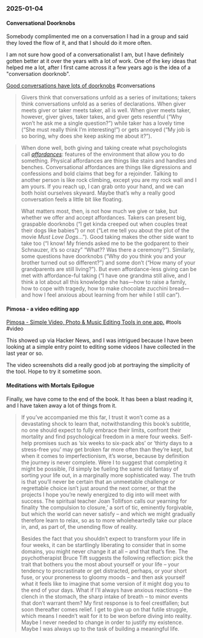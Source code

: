 ### 2025-01-04
#### Conversational Doorknobs
Somebody complimented me on a conversation I had in a group and said they loved the flow of it, and that I should do it more often.

I am not sure how good of a conversationalist I am, but I have definitely gotten better at it over the years with a lot of work. One of the key ideas that helped me a lot, after I first came across it a few years ago is the idea of a "conversation doorknob".

[Good conversations have lots of doorknobs](https://www.experimental-history.com/p/good-conversations-have-lots-of-doorknobs) #conversations

> Givers think that conversations unfold as a series of invitations; takers think conversations unfold as a series of declarations. When giver meets giver or taker meets taker, all is well. When giver meets taker, however, giver gives, taker takes, and giver gets resentful (“Why won’t he ask me a single question?”) while taker has a lovely time (“She must really think I’m interesting!”) or gets annoyed (“My job is so boring, why does she keep asking me about it?”).

> When done well, both giving and taking create what psychologists call _[affordances](https://en.wikipedia.org/wiki/Affordance)_: features of the environment that allow you to do something. Physical affordances are things like stairs and handles and benches. Conversational affordances are things like digressions and confessions and bold claims that beg for a rejoinder. Talking to another person is like rock climbing, except you are my rock wall and I am yours. If you reach up, I can grab onto your hand, and we can both hoist ourselves skyward. Maybe that’s why a really good conversation feels a little bit like floating.
> 
> What matters most, then, is not how much we give or take, but whether we offer and accept affordances. Takers can present big, graspable doorknobs (“I get kinda creeped out when couples treat their dogs like babies”) or not (“Let me tell you about the plot of the movie _Must Love Dogs_…”). Good taking makes the other side want to take too (“I know! My friends asked me to be the godparent to their Schnauzer, it’s so crazy” “What?? Was there a ceremony?”). Similarly, some questions have doorknobs (“Why do you think you and your brother turned out so different?”) and some don’t (“How many of your grandparents are still living?”). But even affordance-less giving can be met with affordance-ful taking (“I have one grandma still alive, and I think a lot about all this knowledge she has––how to raise a family, how to cope with tragedy, how to make chocolate zucchini bread––and how I feel anxious about learning from her while I still can”).

#### Pimosa - a video editing app
[Pimosa - Simple Video, Photo & Music Editing Tools in one app.](https://pimosa.app/) #tools #video

This showed up via Hacker News, and I was intrigued because I have been looking at a simple entry point to editing some videos I have collected in the last year or so.

The video screenshots did a really good job at portraying the simplicity of the tool. Hope to try it sometime soon.

#### Meditations with Mortals Epilogue
Finally, we have come to the end of the book. It has been a blast reading it, and I have taken away a lot of things from it.

> If you’ve accompanied me this far, I trust it won’t come as a devastating shock to learn that, notwithstanding this book’s subtitle, no one should expect to fully embrace their limits, confront their mortality and find psychological freedom in a mere four weeks. Self-help promises such as ‘six weeks to six-pack abs’ or ‘thirty days to a stress-free you’ may get broken far more often than they’re kept, but when it comes to imperfectionism, it’s worse, because by definition the journey is never complete. Were I to suggest that completing it might be possible, I’d simply be fueling the same old fantasy of sorting your life out, in a marginally more sophisticated way. The truth is that you’ll never be certain that an unmeetable challenge or regrettable choice isn’t just around the next corner, or that the projects I hope you’re newly energized to dig into will meet with success. The spiritual teacher Joan Tollifson calls our yearning for finality ‘the compulsion to closure,’ a sort of tic, eminently forgivable, but which the world can never satisfy – and which we might gradually therefore learn to relax, so as to more wholeheartedly take our place in, and, as part of, the unending flow of reality.
> 
> Besides the fact that you shouldn’t expect to transform your life in four weeks, it can be startlingly liberating to consider that in some domains, you might never change it at all – and that that’s fine. The psychotherapist Bruce Tift suggests the following reflection: pick the trait that bothers you the most about yourself or your life – your tendency to procrastinate or get distracted, perhaps, or your short fuse, or your proneness to gloomy moods – and then ask yourself what it feels like to imagine that some version of it might dog you to the end of your days. What if I’ll always have anxious reactions – the clench in the stomach, the sharp intake of breath – to minor events that don’t warrant them? My first response is to feel crestfallen; but soon thereafter comes relief. I get to give up on that futile struggle, which means I needn’t wait for it to be won before diving into reality. Maybe I never needed to change in order to justify my existence. Maybe I was always up to the task of building a meaningful life.
